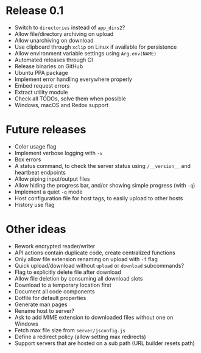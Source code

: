 # Release 0.1
- Switch to `directories` instead of `app_dirs2`?
- Allow file/directory archiving on upload
- Allow unarchiving on download 
- Use clipboard through `xclip` on Linux if available for persistence
- Allow environment variable settings using `Arg.env(NAME)`
- Automated releases through CI
- Release binaries on GitHub
- Ubuntu PPA package
- Implement error handling everywhere properly
- Embed request errors
- Extract utility module
- Check all TODOs, solve them when possible
- Windows, macOS and Redox support

# Future releases
- Color usage flag
- Implement verbose logging with `-v`
- Box errors
- A status command, to check the server status using `/__version__` and
  heartbeat endpoints
- Allow piping input/output files
- Allow hiding the progress bar, and/or showing simple progress (with `-q`)
- Implement a quiet `-q` mode
- Host configuration file for host tags, to easily upload to other hosts
- History use flag

# Other ideas
- Rework encrypted reader/writer
- API actions contain duplicate code, create centralized functions
- Only allow file extension renaming on upload with `-f` flag
- Quick upload/download without `upload` or `download` subcommands?
- Flag to explicitly delete file after download
- Allow file deletion by consuming all download slots
- Download to a temporary location first
- Document all code components
- Dotfile for default properties
- Generate man pages
- Rename host to server?
- Ask to add MIME extension to downloaded files without one on Windows
- Fetch max file size from `server/jsconfig.js`
- Define a redirect policy (allow setting max redirects)
- Support servers that are hosted on a sub path (URL builder resets path)
